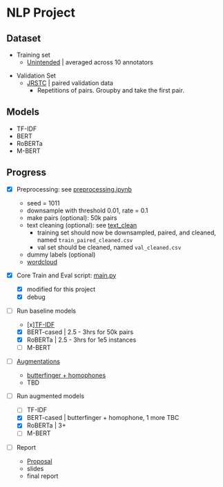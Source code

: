 # NLP Project
## Dataset
- Training set
    - [Unintended](https://www.kaggle.com/competitions/jigsaw-unintended-bias-in-toxicity-classification/data) | averaged across 10 annotators
<!--     - [JTC](https://www.kaggle.com/competitions/jigsaw-toxic-comment-classification-challenge/data?select=test.csv.zip) | binary, used by [Das & Das](https://arxiv.org/pdf/2206.13284.pdf) to create weighted target score -->
- Validation Set
    - [JRSTC](https://www.kaggle.com/competitions/jigsaw-toxic-severity-rating/data) | paired validation data
        - Repetitions of pairs. Groupby and take the first pair.

## Models
- TF-IDF
- BERT
- RoBERTa
- M-BERT
    
## Progress
- [x] Preprocessing: see [preprocessing.ipynb](https://github.com/TLI2958/NLP_project/blob/main/preprocessing.ipynb) 
    - seed = 1011
    - downsample with threshold 0.01, rate = 0.1
    - make pairs (optional): 50k pairs
    - text cleaning (optional): see [text_clean](https://github.com/TLI2958/NLP_project/blob/main/text_clean.py)
        - training set should now be downsampled, paired, and cleaned, named `train_paired_cleaned.csv`
        - val set should be cleaned, named `val_cleaned.csv`
    - dummy labels (optional)
    - [wordcloud](https://github.com/TLI2958/NLP_project/blob/main/words_visual.ipynb)


- [x] Core Train and Eval script: [main.py](https://github.com/TLI2958/NLP_project/blob/main/main.py)
    - [x] modified for this project
    - [x] debug

- [ ] Run baseline models
    - [x][TF-IDF](https://github.com/TLI2958/NLP_project/blob/main/TFIDF.ipynb)
    - [x] BERT-cased | 2.5 - 3hrs for 50k pairs
    - [x] RoBERTa | 2.5 - 3hrs for 1e5 instances
    - [ ] M-BERT

- [ ] [Augmentations](https://github.com/GEM-benchmark/NL-Augmenter/tree/main/nlaugmenter/transformations)
    - [butterfinger + homophones](https://github.com/TLI2958/NLP_project/blob/main/utils.py)
    - TBD
    <!-- - [homophones](https://github.com/GEM-benchmark/NL-Augmenter/blob/main/nlaugmenter/transformations/close_homophones_swap/transformation.py) | but slow. dictionary not useful. -->
    <!-- - [backtranslation](https://github.com/GEM-benchmark/NL-Augmenter/tree/main/nlaugmenter/transformations/back_translation) -->

- [ ] Run augmented models
    - [ ] TF-IDF
    - [x] BERT-cased | butterfinger + homophone, 1 more TBC
    - [x] RoBERTa | 3+ 
    - [ ] M-BERT
    
- [ ] Report
    - [Proposal](https://www.overleaf.com/project/6536febce2491147b3a0598f)
    - slides
    - final report
